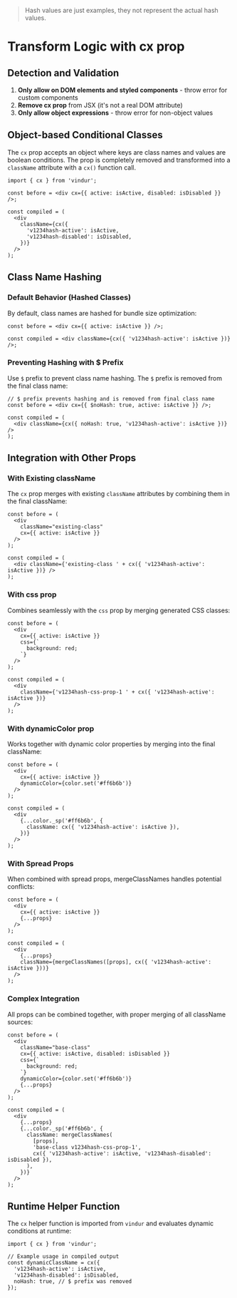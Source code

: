 > Hash values are just examples, they not represent the actual hash values.

# Transform Logic with cx prop

## Detection and Validation

1. **Only allow on DOM elements and styled components** - throw error for custom components
2. **Remove cx prop** from JSX (it's not a real DOM attribute)
3. **Only allow object expressions** - throw error for non-object values

## Object-based Conditional Classes

The `cx` prop accepts an object where keys are class names and values are boolean conditions. The prop is completely removed and transformed into a `className` attribute with a `cx()` function call.

```tsx
import { cx } from 'vindur';

const before = <div cx={{ active: isActive, disabled: isDisabled }} />;

const compiled = (
  <div
    className={cx({
      'v1234hash-active': isActive,
      'v1234hash-disabled': isDisabled,
    })}
  />
);
```

## Class Name Hashing

### Default Behavior (Hashed Classes)

By default, class names are hashed for bundle size optimization:

```tsx
const before = <div cx={{ active: isActive }} />;

const compiled = <div className={cx({ 'v1234hash-active': isActive })} />;
```

### Preventing Hashing with $ Prefix

Use `$` prefix to prevent class name hashing. The `$` prefix is removed from the final class name:

```tsx
// $ prefix prevents hashing and is removed from final class name
const before = <div cx={{ $noHash: true, active: isActive }} />;

const compiled = (
  <div className={cx({ noHash: true, 'v1234hash-active': isActive })} />
);
```

## Integration with Other Props

### With Existing className

The `cx` prop merges with existing `className` attributes by combining them in the final className:

```tsx
const before = (
  <div
    className="existing-class"
    cx={{ active: isActive }}
  />
);

const compiled = (
  <div className={'existing-class ' + cx({ 'v1234hash-active': isActive })} />
);
```

### With css prop

Combines seamlessly with the `css` prop by merging generated CSS classes:

```tsx
const before = (
  <div
    cx={{ active: isActive }}
    css={`
      background: red;
    `}
  />
);

const compiled = (
  <div
    className={'v1234hash-css-prop-1 ' + cx({ 'v1234hash-active': isActive })}
  />
);
```

### With dynamicColor prop

Works together with dynamic color properties by merging into the final className:

```tsx
const before = (
  <div
    cx={{ active: isActive }}
    dynamicColor={color.set('#ff6b6b')}
  />
);

const compiled = (
  <div
    {...color._sp('#ff6b6b', {
      className: cx({ 'v1234hash-active': isActive }),
    })}
  />
);
```

### With Spread Props

When combined with spread props, mergeClassNames handles potential conflicts:

```tsx
const before = (
  <div
    cx={{ active: isActive }}
    {...props}
  />
);

const compiled = (
  <div
    {...props}
    className={mergeClassNames([props], cx({ 'v1234hash-active': isActive }))}
  />
);
```

### Complex Integration

All props can be combined together, with proper merging of all className sources:

```tsx
const before = (
  <div
    className="base-class"
    cx={{ active: isActive, disabled: isDisabled }}
    css={`
      background: red;
    `}
    dynamicColor={color.set('#ff6b6b')}
    {...props}
  />
);

const compiled = (
  <div
    {...props}
    {...color._sp('#ff6b6b', {
      className: mergeClassNames(
        [props],
        'base-class v1234hash-css-prop-1',
        cx({ 'v1234hash-active': isActive, 'v1234hash-disabled': isDisabled }),
      ),
    })}
  />
);
```

## Runtime Helper Function

The `cx` helper function is imported from `vindur` and evaluates dynamic conditions at runtime:

```tsx
import { cx } from 'vindur';

// Example usage in compiled output
const dynamicClassName = cx({
  'v1234hash-active': isActive,
  'v1234hash-disabled': isDisabled,
  noHash: true, // $ prefix was removed
});
```